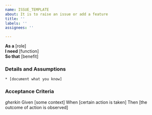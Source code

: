 ```yaml
---
name: ISSUE_TEMPLATE
about: It is to raise an issue or add a feature
title: ''
labels: ''
assignees: ''

---
```


**As a** [role]  
**I need** [function]  
**So that** [benefit]  
      
### Details and Assumptions
    * [document what you know]      
### Acceptance Criteria     
*gherkin*
    Given [some context]
    When [certain action is taken]
    Then [the outcome of action is observed]
